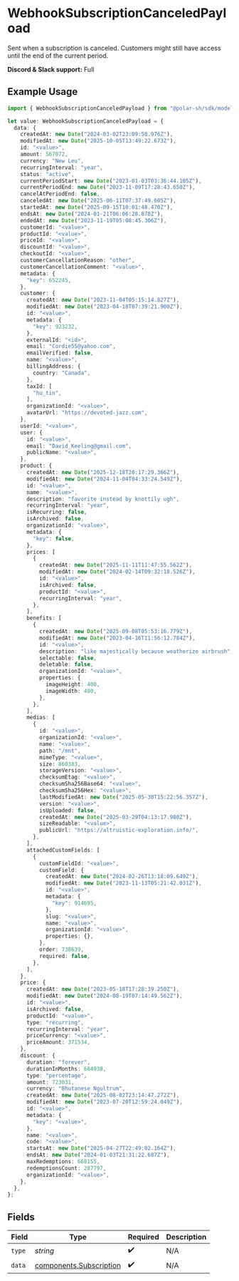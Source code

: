 # WebhookSubscriptionCanceledPayload

Sent when a subscription is canceled.
Customers might still have access until the end of the current period.

**Discord & Slack support:** Full

## Example Usage

```typescript
import { WebhookSubscriptionCanceledPayload } from "@polar-sh/sdk/models/components/webhooksubscriptioncanceledpayload.js";

let value: WebhookSubscriptionCanceledPayload = {
  data: {
    createdAt: new Date("2024-03-02T23:09:58.976Z"),
    modifiedAt: new Date("2025-10-05T13:49:22.673Z"),
    id: "<value>",
    amount: 567072,
    currency: "New Leu",
    recurringInterval: "year",
    status: "active",
    currentPeriodStart: new Date("2023-01-03T03:36:44.105Z"),
    currentPeriodEnd: new Date("2023-11-09T17:28:43.650Z"),
    cancelAtPeriodEnd: false,
    canceledAt: new Date("2025-06-11T07:37:49.605Z"),
    startedAt: new Date("2025-09-15T10:01:48.470Z"),
    endsAt: new Date("2024-01-21T06:06:28.878Z"),
    endedAt: new Date("2023-11-19T05:08:45.306Z"),
    customerId: "<value>",
    productId: "<value>",
    priceId: "<value>",
    discountId: "<value>",
    checkoutId: "<value>",
    customerCancellationReason: "other",
    customerCancellationComment: "<value>",
    metadata: {
      "key": 652245,
    },
    customer: {
      createdAt: new Date("2023-11-04T05:15:14.827Z"),
      modifiedAt: new Date("2023-04-18T07:39:21.900Z"),
      id: "<value>",
      metadata: {
        "key": 923232,
      },
      externalId: "<id>",
      email: "Cordie55@yahoo.com",
      emailVerified: false,
      name: "<value>",
      billingAddress: {
        country: "Canada",
      },
      taxId: [
        "hu_tin",
      ],
      organizationId: "<value>",
      avatarUrl: "https://devoted-jazz.com",
    },
    userId: "<value>",
    user: {
      id: "<value>",
      email: "David_Keeling@gmail.com",
      publicName: "<value>",
    },
    product: {
      createdAt: new Date("2025-12-18T20:17:29.366Z"),
      modifiedAt: new Date("2024-11-04T04:33:24.549Z"),
      id: "<value>",
      name: "<value>",
      description: "favorite instead by knottily ugh",
      recurringInterval: "year",
      isRecurring: false,
      isArchived: false,
      organizationId: "<value>",
      metadata: {
        "key": false,
      },
      prices: [
        {
          createdAt: new Date("2025-11-11T11:47:55.562Z"),
          modifiedAt: new Date("2024-02-14T09:32:18.526Z"),
          id: "<value>",
          isArchived: false,
          productId: "<value>",
          recurringInterval: "year",
        },
      ],
      benefits: [
        {
          createdAt: new Date("2025-09-08T05:53:16.779Z"),
          modifiedAt: new Date("2023-04-16T11:56:12.784Z"),
          id: "<value>",
          description: "like majestically because weatherize airbrush",
          selectable: false,
          deletable: false,
          organizationId: "<value>",
          properties: {
            imageHeight: 400,
            imageWidth: 400,
          },
        },
      ],
      medias: [
        {
          id: "<value>",
          organizationId: "<value>",
          name: "<value>",
          path: "/mnt",
          mimeType: "<value>",
          size: 860383,
          storageVersion: "<value>",
          checksumEtag: "<value>",
          checksumSha256Base64: "<value>",
          checksumSha256Hex: "<value>",
          lastModifiedAt: new Date("2025-05-30T15:22:56.357Z"),
          version: "<value>",
          isUploaded: false,
          createdAt: new Date("2025-03-29T04:13:17.980Z"),
          sizeReadable: "<value>",
          publicUrl: "https://altruistic-exploration.info/",
        },
      ],
      attachedCustomFields: [
        {
          customFieldId: "<value>",
          customField: {
            createdAt: new Date("2024-02-26T13:18:09.649Z"),
            modifiedAt: new Date("2023-11-13T05:21:42.031Z"),
            id: "<value>",
            metadata: {
              "key": 914695,
            },
            slug: "<value>",
            name: "<value>",
            organizationId: "<value>",
            properties: {},
          },
          order: 738639,
          required: false,
        },
      ],
    },
    price: {
      createdAt: new Date("2023-05-18T17:28:39.250Z"),
      modifiedAt: new Date("2024-08-19T07:14:49.562Z"),
      id: "<value>",
      isArchived: false,
      productId: "<value>",
      type: "recurring",
      recurringInterval: "year",
      priceCurrency: "<value>",
      priceAmount: 371534,
    },
    discount: {
      duration: "forever",
      durationInMonths: 684938,
      type: "percentage",
      amount: 723031,
      currency: "Bhutanese Ngultrum",
      createdAt: new Date("2025-08-02T23:14:47.272Z"),
      modifiedAt: new Date("2023-07-20T12:59:24.049Z"),
      id: "<value>",
      metadata: {
        "key": "<value>",
      },
      name: "<value>",
      code: "<value>",
      startsAt: new Date("2025-04-27T22:49:02.164Z"),
      endsAt: new Date("2024-01-03T21:31:22.687Z"),
      maxRedemptions: 668155,
      redemptionsCount: 287797,
      organizationId: "<value>",
    },
  },
};
```

## Fields

| Field                                                              | Type                                                               | Required                                                           | Description                                                        |
| ------------------------------------------------------------------ | ------------------------------------------------------------------ | ------------------------------------------------------------------ | ------------------------------------------------------------------ |
| `type`                                                             | *string*                                                           | :heavy_check_mark:                                                 | N/A                                                                |
| `data`                                                             | [components.Subscription](../../models/components/subscription.md) | :heavy_check_mark:                                                 | N/A                                                                |